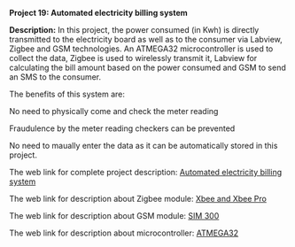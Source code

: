 __Project 19: Automated electricity billing system__

__Description:__
In this project, the power consumed (in Kwh) is directly transmitted to the electricity board as well as to the consumer via Labview, Zigbee and GSM technologies. An ATMEGA32 microcontroller is used to collect the data, Zigbee is used to wirelessly transmit it, Labview for calculating the bill amount based on the power consumed and GSM to send an SMS to the consumer.

The benefits of this system are:

No need to physically come and check the meter reading

Fraudulence by the meter reading checkers can be prevented

No need to maually enter the data as it can be automatically stored in this project.

The web link for complete project description: [Automated electricity billing system](https://www.arcjournals.org/pdfs/ijirec/v1-i5/1.pdf)

The web link for description about Zigbee module: [Xbee and Xbee Pro]()

The web link for description about GSM module: [SIM 300](https://www.alldatasheet.com/view.jsp?Searchword=SIM300)

The web link for description about microcontroller: [ATMEGA32]()
